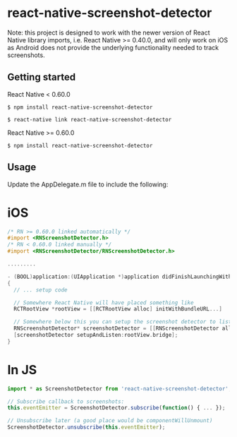 
# react-native-screenshot-detector

Note: this project is designed to work with the newer version of React Native library imports, i.e. React Native >= 0.40.0, and will only work on iOS as Android does not provide the underlying functionality needed to track screenshots.

## Getting started

React Native < 0.60.0

`$ npm install react-native-screenshot-detector`

`$ react-native link react-native-screenshot-detector`

React Native >= 0.60.0

`$ npm install react-native-screenshot-detector`

## Usage

Update the AppDelegate.m file to include the following:

# iOS
```objectivec
/* RN >= 0.60.0 linked automatically */
#import <RNScreenshotDetector.h>
/* RN < 0.60.0 linked manually */
#import <RNScreenshotDetector/RNScreenshotDetector.h>

.........

- (BOOL)application:(UIApplication *)application didFinishLaunchingWithOptions:(NSDictionary *)launchOptions
{
  // ... setup code

  // Somewhere React Native will have placed something like
  RCTRootView *rootView = [[RCTRootView alloc] initWithBundleURL...]

  // Somewhere below this you can setup the screenshot detector to listen for events
  RNScreenshotDetector* screenshotDetector = [[RNScreenshotDetector alloc] init];
  [screenshotDetector setupAndListen:rootView.bridge];
}
```

# In JS
```javascript
import * as ScreenshotDetector from 'react-native-screenshot-detector';

// Subscribe callback to screenshots:
this.eventEmitter = ScreenshotDetector.subscribe(function() { ... });

// Unsubscribe later (a good place would be componentWillUnmount)
ScreenshotDetector.unsubscribe(this.eventEmitter);
```
  